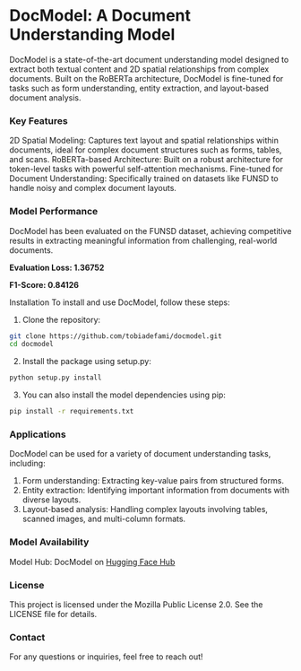 # DocModel: A Document Understanding Model

DocModel is a state-of-the-art document understanding model designed to extract both textual content and 2D spatial relationships from complex documents. Built on the RoBERTa architecture, DocModel is fine-tuned for tasks such as form understanding, entity extraction, and layout-based document analysis.

### Key Features

2D Spatial Modeling: Captures text layout and spatial relationships within documents, ideal for complex document structures such as forms, tables, and scans.
RoBERTa-based Architecture: Built on a robust architecture for token-level tasks with powerful self-attention mechanisms.
Fine-tuned for Document Understanding: Specifically trained on datasets like FUNSD to handle noisy and complex document layouts.

### Model Performance

DocModel has been evaluated on the FUNSD dataset, achieving competitive results in extracting meaningful information from challenging, real-world documents.

**Evaluation Loss: 1.36752**

**F1-Score: 0.84126**

Installation
To install and use DocModel, follow these steps:

1. Clone the repository:

```bash
git clone https://github.com/tobiadefami/docmodel.git
cd docmodel
```

2. Install the package using setup.py:
```bash
python setup.py install
```
3. You can also install the model dependencies using pip:
```bash
pip install -r requirements.txt
```

### Applications
DocModel can be used for a variety of document understanding tasks, including:

1. Form understanding: Extracting key-value pairs from structured forms.
2. Entity extraction: Identifying important information from documents with diverse layouts.
3. Layout-based analysis: Handling complex layouts involving tables, scanned images, and multi-column formats.

### Model Availability

Model Hub: DocModel on [Hugging Face Hub](https://huggingface.co/tobiadefami/docmodel-base)


### License
This project is licensed under the Mozilla Public License 2.0. See the LICENSE file for details.

### Contact
For any questions or inquiries, feel free to reach out!

